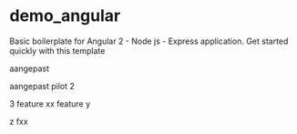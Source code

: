 # demo_angular

Basic boilerplate for Angular 2 - Node js - Express application.
Get started quickly with this template 

aangepast

aangepast pilot 2

3
feature  xx
feature y

z
fxx

